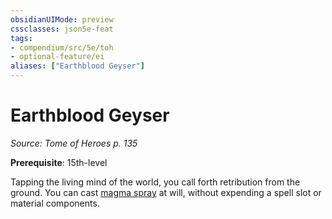 ```yaml
---
obsidianUIMode: preview
cssclasses: json5e-feat
tags:
- compendium/src/5e/toh
- optional-feature/ei
aliases: ["Earthblood Geyser"]
---
```

# Earthblood Geyser
*Source: Tome of Heroes p. 135*  

**Prerequisite**: 15th-level

Tapping the living mind of the world, you call forth retribution from the ground. You can cast [magma spray](2-Mechanics/CLI/spells/magma-spray-toh.md) at will, without expending a spell slot or material components.